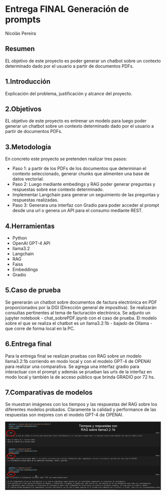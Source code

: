 # Entrega FINAL Generación de prompts
Nicolás Pereira

## Resumen
EL objetivo de este proyecto es poder generar un chatbot sobre un contexto determinado dado por el usuario a partir de documentos PDFs.

## 1.Introducción

Explicación del problema, justificación y alcance del proyecto.

## 2.Objetivos
EL objetivo de este proyecto es entrenar un modelo para luego poder generar un chatbot sobre un contexto determinado dado por el usuario a partir de documentos PDFs.

## 3.Metodología
En concreto este  proyecto se pretenden realizar tres pasos:
  - Paso 1: a partir de los PDFs de los documentos que determinan el contexto seleccionado, generar chunks que alimenten una base de datos vectorial.
 -  Paso 2: Luego mediante embedings y RAG poder generar preguntas y respuestas sobre ese contexto determinado.
 - Implementar Langchain para generar un seguimiento de las preguntas y respuestas realizadas.
 - Paso 3: Generara una interfaz con Gradio para poder acceder al prompt desde una url o genera un API para el consumo mediante REST.
 

## 4.Herramientas
 - Python
 -  OpenAI GPT-4 API
 - llama3.2
 - Langchain
 - RAG
 - Faiss
 - Embeddings
 - Gradio

## 5.Caso de prueba
Se generarán un chatbot sobre documentos de factura electrónica en PDF proporcionados por la DGI (Dirección general de impositiva).
Se realizarán consultas pertinentes al tema de facturación electrónica.
Se adjunto un jupyter notebook - chat_sobrePDF.ipynb con el caso de prueba.
El modelo sobre el que se realiza el chatbot es un llama3.2:1b - bajado de Ollama - que corre de forma local en la PC.

## 6.Entrega final
Para la entrega final se realizan pruebas con RAG sobre un modelo llama3.2:1b corriendo en modo local y con el modelo GPT-4 de OPENAI para realizar una comparativa.
Se agrega una interfaz gradio para interactuar con el prompt y además se prueban las urls de la interfaz en modo local y también la de acceso público que brinda GRADIO por 72 hs.

## 7.Comparativas de modelos
Se muestran imágenes con los tiempos y las respuestas del RAG sobre los diferentes modelos probados.
Claramente la calidad y performance de las respuestas son mejores con el modelo GPT-4 de OPENAI.

![RAG con Ollama](/rag_ollama.jpg)


